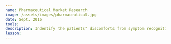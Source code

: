 ```yaml
---
name: Pharmaceutical Market Research 
image: /assets/images/pharmaceutical.jpg
date: Sept. 2016
tools: 
description: Indentify the patients' discomforts from symptom recognition to full recovery and track the key determinants of physicians' prescription
lesson: 
---
```

